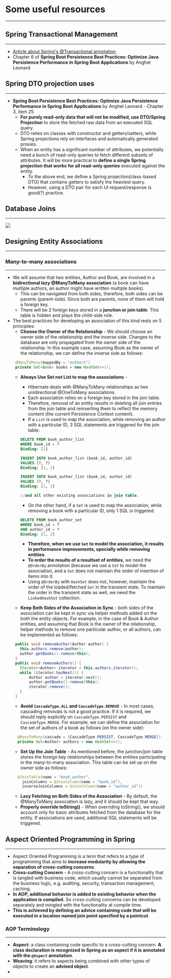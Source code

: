 # Some useful resources
--------------------------
## Spring Transactional Management ##
-----------------------------------
* [Article about Spring's @Transactional annotation](https://www.marcobehler.com/guides/spring-transaction-management-transactional-in-depth)
* Chapter 6 of **Spring Boot Persistence Best Practices: Optimize Java Persistence Performance in Spring Boot Applications** by Anghel Leonard
## Spring DTO projection uses ##
-----------------------------------
* **Spring Boot Persistence Best Practices: Optimize Java Persistence Performance in Spring Boot Applications** by Anghel Leonard - Chapter 3, item 25
	* **For purely read-only data that will not be modified, use DTO/Spring Projection** to store the fetched raw data from an executed SQL query.
	* DTO relies on classes with constructor and getters/setters, while Spring projections rely on interfaces and automatically generated proxies.
	* When an entity has a significant number of attributes, we potentially need a bunch of read-only queries to fetch different subsets of attributes. It will be more practical to **define a single Spring projection that works for all read-only queries** executed against the entity.
		* To the above end, we define a Spring projection(class-based DTO) that contains getters to satisfy the heaviest query.	
		* However, using a DTO pair for each UI request/response is good(?) practice.

## Database Joins ##
-----------------------------------
<img src="https://learning.oreilly.com/library/view/spring-boot-persistence/9781484256268/images/487471_1_En_3_Chapter/487471_1_En_3_Fig15_HTML.jpg">

## Designing Entity Associations ##
-----------------------------------
### Many-to-many associations ###
- - - -
* We will assume that two entities, Author and Book, are involved in a **bidirectional lazy @ManyToMany association** (a book can have multiple authors, an author might have written multiple books).
	* This can be navigated from both sides, therefore, both sides can be parents (parent-side). Since both are parents, none of them will hold a foreign key.
	* There will be 2 foreign keys stored in a **junction or join table**. This table is hidden and plays the child-side role.
* The best practices for developing an association of this kind rests on 5 principles:
	* **Choose the Owner of the Relationship** - We should choose an owner side of the relationship and the inverse side. Changes to the database are only propagated from the owner side of the relationship. In this example case, assuming Book as the owner of the relationship, we can define the inverse side as follows: 
	 ```java
	  @ManyToMany(mappedBy = "authors")
	  private Set<Book> books = new HashSet<>();
	 ```
	* **Always Use Set not List to map the associations** -
		* Hibernate deals with @ManyToMany relationships as two unidirectional @OneToMany associations.
		* Each association relies on a foreign key stored in the join table.
		* Therefore, removal of an entity results in deleting all join entries from the join table and reinserting them to reflect the memory content (the current Persistence Context content).
		* If a ```List``` is used to map the association, while removing an author with a particular ID, 3 SQL statements are triggered for the join table:
		```sql
		DELETE FROM book_author_list
		WHERE book_id = ?
		Binding: [1]
	
		INSERT INTO book_author_list (book_id, author_id)
		VALUES (?, ?)
		Binding: [1, 1]
		
		INSERT INTO book_author_list (book_id, author_id)
		VALUES (?, ?)
		Binding: [1, 3]
		
		//and all other existing associations in join table.
		```
		* On the other hand, if a ```Set``` is used to map the association, while removing a book with a particular ID, only 1 SQL is triggered:
		```sql
		DELETE FROM book_author_set
		WHERE book_id = ?
		AND author_id = ?
		Binding: [1, 2]
		```
		* **Therefore, when we use ```Set``` to model the association, it results in performance improvements, specially while removing entities**.
		* **To order the results of a resultset of entities**, we need the ```@OrderBy``` annotation (because we use a ```Set``` to model the association, and a ```Set``` does not maintain the order of insertion of items into it.
		* Using ```@OrderBy``` with ```HashSet``` does not, however, maintain the order of the loaded/fetched ```Set``` in the transient state. To maintain the order in the transient state as well, we need the ```LinkedHashSet``` collection.
		
	* **Keep Both Sides of the Association in Sync** - both sides of the association can be kept in sync via helper methods added on the both the entity objects. For example, in the case of Book & Author entities, and assuming that Book is the owner of the relationship, helper methods to remove one particular author, or all authors, can be implemented as follows:
	 ```java
	  public void removeAuthor(Author author) {
	  	this.authors.remove(author);
		author.getBooks().remove(this);
	  }
	  public void removeAuthors() {
		Iterator<Author> iterator = this.authors.iterator();
		while (iterator.hasNext()) {
			Author author = iterator.next();
			author.getBooks().remove(this);
			iterator.remove();
		}
	  }
	 ```
	* **Avoid ```CascadeType.ALL``` and ```CascadeType.REMOVE```** - In most cases, cascading removals is not a good practice. If it is required, we should reply explicitly on ```CascadeType.PERSIST``` and ```CascadeType.MERGE```. For example, we can define the association for the set of authors of a book as follows (on the owner side):
	```java
	  @ManyToMany(cascade = {CascadeType.PERSIST, CascadeType.MERGE})
	  private Set<Author> authors = new HashSet<>();
	```
	* **Set Up the Join Table** - As mentioned before, the junction/join table stores the foreign key relationships between the entities participating in the many-to-many association. This table can be set up on the owner side as follows:
	```java
	  @JoinTable(name = "book_author",
		joinColumns = @JoinColumn(name = "book_id"),
		inverseJoinColumns = @JoinColumn(name = "author_id"))
	```
	* **Lazy Fetching on Both Sides of the Association** - By default, the @ManyToMany association is lazy, and it should be kept that way.
	* **Properly override toString()** - When overriding toString(), we should account only for basic attributes fetched from the database for the entity. If associations are used, additional SQL statements will be triggered.

## Aspect Oriented Programming in Spring ##
-------------------------------------------
* Aspect Oriented Programming is a term that refers to a type of programming that aims to **increase modularity by allowing the separation of cross-cutting concerns**.
* **Cross-cutting Concern** - A cross-cutting concern is a functionality that is tangled with business code, which usually cannot be separated from the business logic, e.g. auditing, security, transaction management, caching.
* **In AOP, additional behavior is added to existing behavior when the application is compiled.** So cross-cutting concerns can be developed separately and mingled with the functionality at compile time. 
* **This is achieved by defining an advice containing code that will be executed in a location named join point specified by a pointcut**.

### AOP Terminology ###
- - - -
* **Aspect**: a class containing code specific to a cross-cutting concern. **A class declaration is recognized in Spring as an aspect if it is annotated with the ```@Aspect``` annotation**.
* **Weaving**: it refers to aspects being combined with other types of objects to create an **advised object**.
* 
